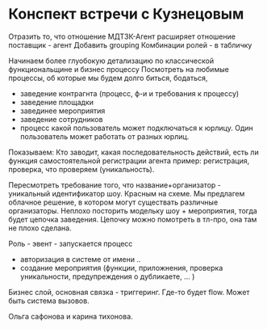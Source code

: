 #  Конспект встречи с Кузнецовым

Отразить то, что отношение МДТЗК-Агент расширяет отношение поставщик - агент
Добавить grouping
Комбинации ролей - в табличку

Начинаем более глуобокую детализацию по классической функциональщине и бизнес процессу
Посмотреть на любимые процессы, об которые мы будем долго биться, бодаться, 
- заведение контрагнта (процесс, ф-и и требования к процессу) 
- заведение площадки
- завединее мероприятия
- заведение сотрудников
- процесс какой пользователь может подключаться к юрлицу. Один пользователь может работать от разных юрлиц. 

Показываем: Кто заводит, какая последовательность действий, есть ли функция самостоятельной регистрации агента 
пример: регистрация, проверка, что проверяем (уникальность). 

Пересмотреть требование того, что название+организатор - уникальный идентификатор шоу. Красным на схеме.
Мы предлагем облачное решение, в котором могут существать различные организаторы. 
Неплохо посторить модельку шоу + мероприятия, тогда будет цепочка заведения. Цепочку можно помотреть в тл-про, она там не плохо сделана.

Роль - эвент - запускается процесс
   - авторизация в системе от имени ..
   - создание мероприятия (функции, приложнения, проверка уникальности, предупреждения о дубликаете, ... )

Бизнес слой, основная связка - триггеринг. Где-то будет flow. 
Может быть система вызовов. 

Ольга сафонова и карина тихонова.













